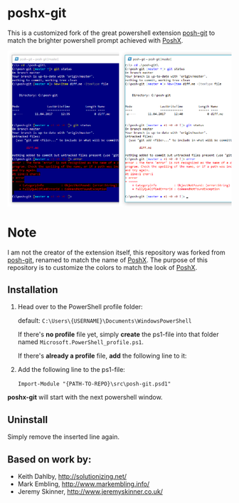# poshx-git
This is a customized fork of the great powershell extension [posh-git](https://github.com/dahlbyk/posh-git) to match the brighter powershell prompt achieved with [PoshX](https://github.com/awaescher/poshx).

![Screenshot](https://github.com/awaescher/PoshX/blob/master/PoshX-small.png)

# Note
I am not the creator of the extension itself, this repository was forked from [posh-git](https://github.com/dahlbyk/posh-git), renamed to match the name of [PoshX](https://github.com/awaescher/poshx). The purpose of this repository is to customize the colors to match the look of [PoshX](https://github.com/awaescher/poshx).

## Installation
1. Head over to the PowerShell profile folder:

    default: `C:\Users\{USERNAME}\Documents\WindowsPowerShell`
    
    If there's **no profile** file yet, simply **create** the ps1-file into that folder named `Microsoft.PowerShell_profile.ps1`.
    
    If there's **already a profile** file, **add** the following line to it:
    
    

2. Add the following line to the ps1-file:

    `Import-Module "{PATH-TO-REPO}\src\posh-git.psd1"`

**poshx-git** will start with the next powershell window.

## Uninstall
Simply remove the inserted line again.

## Based on work by:

 - Keith Dahlby, http://solutionizing.net/
 - Mark Embling, http://www.markembling.info/
 - Jeremy Skinner, http://www.jeremyskinner.co.uk/
